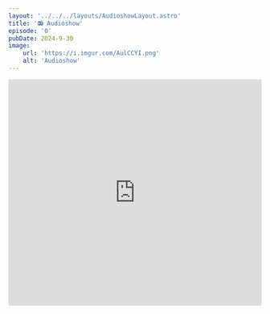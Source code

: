 ```yaml
---
layout: '../../../layouts/AudioshowLayout.astro'
title: '📻 Audioshow'
episode: '0'
pubDate: 2024-9-30
image:
    url: 'https://i.imgur.com/AulCCYI.png'
    alt: 'Audioshow'
---
```


<iframe allow="autoplay *; encrypted-media *;" frameborder="0" height="450" style="width:100%;max-width:660px;overflow:hidden;background:transparent;" sandbox="allow-forms allow-popups allow-same-origin allow-scripts allow-storage-access-by-user-activation allow-top-navigation-by-user-activation" src="https://embed.music.apple.com/cn/playlist/audioshow/pl.u-oZyllGaFGx7bAXr?l=en"></iframe>
